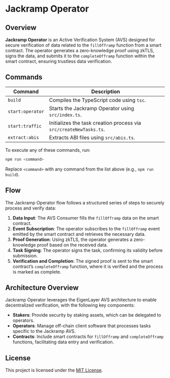 # Jackramp Operator

## Overview

**Jackramp Operator** is an Active Verification System (AVS) designed for secure verification of data related to the `fillOfframp` function from a smart contract. The operator generates a zero-knowledge proof using zkTLS, signs the data, and submits it to the `completeOfframp` function within the smart contract, ensuring trustless data verification.

## Commands

| Command             | Description                                                              |
|---------------------|--------------------------------------------------------------------------|
| `build`             | Compiles the TypeScript code using `tsc`.                               |
| `start:operator`    | Starts the Jackramp Operator using `src/index.ts`.                      |
| `start:traffic`     | Initializes the task creation process via `src/createNewTasks.ts`.      |
| `extract:abis`      | Extracts ABI files using `src/abis.ts`.                                 |

To execute any of these commands, run:

```bash
npm run <command>
```

Replace `<command>` with any command from the list above (e.g., `npm run build`).

## Flow
The Jackramp Operator flow follows a structured series of steps to securely process and verify data:
1. **Data Input**: The AVS Consumer fills the `fillOfframp` data on the smart contract.
2. **Event Subscription**: The operator subscribes to the `fillOfframp` event emitted by the smart contract and retrieves the necessary data.
3. **Proof Generation**: Using zkTLS, the operator generates a zero-knowledge proof based on the received data.
4. **Task Signing**: The operator signs the task, confirming its validity before submission.
5. **Verification and Completion**: The signed proof is sent to the smart contract’s `completeOfframp` function, where it is verified and the process is marked as complete.

## Architecture Overview

Jackramp Operator leverages the EigenLayer AVS architecture to enable decentralized verification, with the following key components:
- **Stakers**: Provide security by staking assets, which can be delegated to operators.
- **Operators**: Manage off-chain client software that processes tasks specific to the Jackramp AVS.
- **Contracts**: Include smart contracts for `fillOfframp` and `completeOfframp` functions, facilitating data entry and verification.


## License
This project is licensed under the [MIT License](LICENSE).